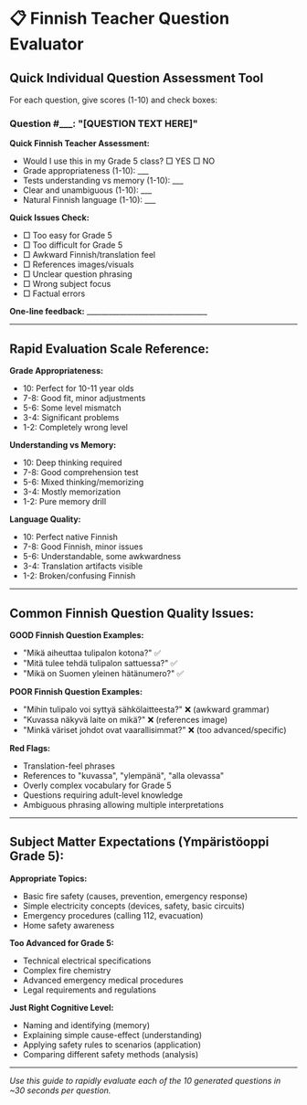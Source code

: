 # 📋 Finnish Teacher Question Evaluator

## Quick Individual Question Assessment Tool

For each question, give scores (1-10) and check boxes:

### Question #___: "[QUESTION TEXT HERE]"

**Quick Finnish Teacher Assessment:**
- Would I use this in my Grade 5 class? □ YES □ NO
- Grade appropriateness (1-10): ___
- Tests understanding vs memory (1-10): ___
- Clear and unambiguous (1-10): ___
- Natural Finnish language (1-10): ___

**Quick Issues Check:**
- □ Too easy for Grade 5
- □ Too difficult for Grade 5
- □ Awkward Finnish/translation feel
- □ References images/visuals
- □ Unclear question phrasing
- □ Wrong subject focus
- □ Factual errors

**One-line feedback:** _________________________________

---

## Rapid Evaluation Scale Reference:

**Grade Appropriateness:**
- 10: Perfect for 10-11 year olds
- 7-8: Good fit, minor adjustments
- 5-6: Some level mismatch
- 3-4: Significant problems
- 1-2: Completely wrong level

**Understanding vs Memory:**
- 10: Deep thinking required
- 7-8: Good comprehension test
- 5-6: Mixed thinking/memorizing
- 3-4: Mostly memorization
- 1-2: Pure memory drill

**Language Quality:**
- 10: Perfect native Finnish
- 7-8: Good Finnish, minor issues
- 5-6: Understandable, some awkwardness
- 3-4: Translation artifacts visible
- 1-2: Broken/confusing Finnish

---

## Common Finnish Question Quality Issues:

**GOOD Finnish Question Examples:**
- "Mikä aiheuttaa tulipalon kotona?" ✅
- "Mitä tulee tehdä tulipalon sattuessa?" ✅
- "Mikä on Suomen yleinen hätänumero?" ✅

**POOR Finnish Question Examples:**
- "Mihin tulipalo voi syttyä sähkölaitteesta?" ❌ (awkward grammar)
- "Kuvassa näkyvä laite on mikä?" ❌ (references image)
- "Minkä väriset johdot ovat vaarallisimmat?" ❌ (too advanced/specific)

**Red Flags:**
- Translation-feel phrases
- References to "kuvassa", "ylempänä", "alla olevassa"
- Overly complex vocabulary for Grade 5
- Questions requiring adult-level knowledge
- Ambiguous phrasing allowing multiple interpretations

---

## Subject Matter Expectations (Ympäristöoppi Grade 5):

**Appropriate Topics:**
- Basic fire safety (causes, prevention, emergency response)
- Simple electricity concepts (devices, safety, basic circuits)
- Emergency procedures (calling 112, evacuation)
- Home safety awareness

**Too Advanced for Grade 5:**
- Technical electrical specifications
- Complex fire chemistry
- Advanced emergency medical procedures
- Legal requirements and regulations

**Just Right Cognitive Level:**
- Naming and identifying (memory)
- Explaining simple cause-effect (understanding)
- Applying safety rules to scenarios (application)
- Comparing different safety methods (analysis)

---

*Use this guide to rapidly evaluate each of the 10 generated questions in ~30 seconds per question.*
